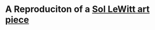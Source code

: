 # A Reproduciton of a [Sol LeWitt art piece](https://www.thecollector.com/who-is-sol-lewitt-more-than-a-minimalist/)